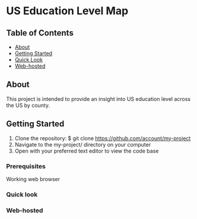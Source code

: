 # US Education Level Map

## Table of Contents
+ [About](#about)
+ [Getting Started](#getting_started)
+ [Quick Look](#quick_look)
+ [Web-hosted](#hosted)

## About <a name = "about"></a>
This project is intended to provide an insight into US education level across the US by county.

## Getting Started <a name = "getting_started"></a>
1. Clone the repository: $ git clone https://github.com/account/my-project
4. Navigate to the my-project/ directory on your computer
5. Open with your preferred text editor to view the code base

### Prerequisites

Working web browser

### Quick look <a name = "quick_look"></a>

### Web-hosted <a name = "hosted"></a>


